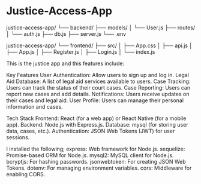 # Justice-Access-App

justice-access-app/
└── backend/
    ├── models/
    │   └── User.js
    ├── routes/
    │   └── auth.js
    ├── db.js
    ├── server.js
    └── .env
    
justice-access-app/
└── frontend/
    ├── src/
    │   ├── App.css
    │   ├── api.js
    │   ├── App.js
    │   ├── Register.js
    │   ├── Login.js
    │   └── index.js


This is the justice app and this features include:

Key Features
User Authentication: Allow users to sign up and log in.
Legal Aid Database: A list of legal aid services available to users.
Case Tracking: Users can track the status of their court cases.
Case Reporting: Users can report new cases and add details.
Notifications: Users receive updates on their cases and legal aid.
User Profile: Users can manage their personal information and cases.

Tech Stack
Frontend: React (for a web app) or React Native (for a mobile app).
Backend: Node.js with Express.js.
Database: mysql (for storing user data, cases, etc.).
Authentication: JSON Web Tokens (JWT) for user sessions.

I installed the following;
express: Web framework for Node.js.
sequelize: Promise-based ORM for Node.js.
mysql2: MySQL client for Node.js.
bcryptjs: For hashing passwords.
jsonwebtoken: For creating JSON Web Tokens.
dotenv: For managing environment variables.
cors: Middleware for enabling CORS.
